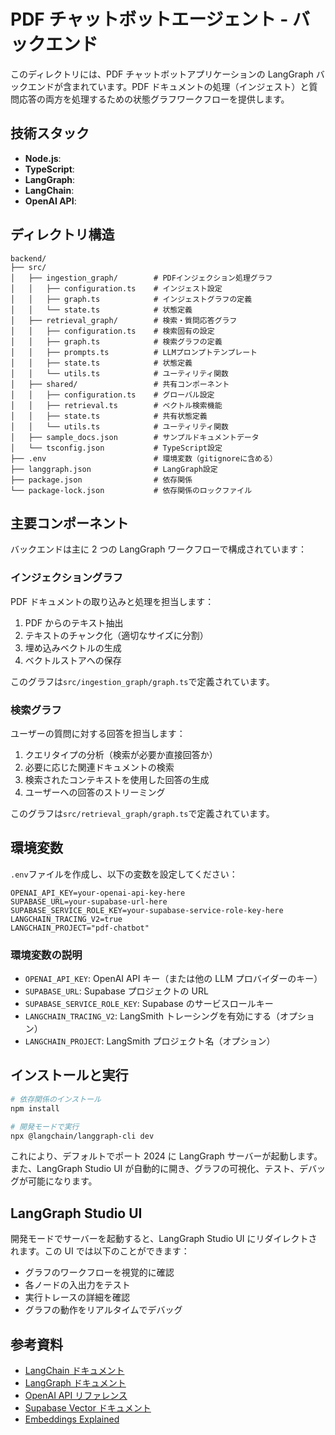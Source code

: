 # PDF チャットボットエージェント - バックエンド

このディレクトリには、PDF チャットボットアプリケーションの LangGraph バックエンドが含まれています。PDF ドキュメントの処理（インジェスト）と質問応答の両方を処理するための状態グラフワークフローを提供します。

## 技術スタック

- **Node.js**:
- **TypeScript**:
- **LangGraph**:
- **LangChain**:
- **OpenAI API**:

## ディレクトリ構造

```
backend/
├── src/
│   ├── ingestion_graph/        # PDFインジェクション処理グラフ
│   │   ├── configuration.ts    # インジェスト設定
│   │   ├── graph.ts            # インジェストグラフの定義
│   │   └── state.ts            # 状態定義
│   ├── retrieval_graph/        # 検索・質問応答グラフ
│   │   ├── configuration.ts    # 検索固有の設定
│   │   ├── graph.ts            # 検索グラフの定義
│   │   ├── prompts.ts          # LLMプロンプトテンプレート
│   │   ├── state.ts            # 状態定義
│   │   └── utils.ts            # ユーティリティ関数
│   ├── shared/                 # 共有コンポーネント
│   │   ├── configuration.ts    # グローバル設定
│   │   ├── retrieval.ts        # ベクトル検索機能
│   │   ├── state.ts            # 共有状態定義
│   │   └── utils.ts            # ユーティリティ関数
│   ├── sample_docs.json        # サンプルドキュメントデータ
│   └── tsconfig.json           # TypeScript設定
├── .env                        # 環境変数（gitignoreに含める）
├── langgraph.json              # LangGraph設定
├── package.json                # 依存関係
└── package-lock.json           # 依存関係のロックファイル
```

## 主要コンポーネント

バックエンドは主に 2 つの LangGraph ワークフローで構成されています：

### インジェクショングラフ

PDF ドキュメントの取り込みと処理を担当します：

1. PDF からのテキスト抽出
2. テキストのチャンク化（適切なサイズに分割）
3. 埋め込みベクトルの生成
4. ベクトルストアへの保存

このグラフは`src/ingestion_graph/graph.ts`で定義されています。

### 検索グラフ

ユーザーの質問に対する回答を担当します：

1. クエリタイプの分析（検索が必要か直接回答か）
2. 必要に応じた関連ドキュメントの検索
3. 検索されたコンテキストを使用した回答の生成
4. ユーザーへの回答のストリーミング

このグラフは`src/retrieval_graph/graph.ts`で定義されています。

## 環境変数

`.env`ファイルを作成し、以下の変数を設定してください：

```
OPENAI_API_KEY=your-openai-api-key-here
SUPABASE_URL=your-supabase-url-here
SUPABASE_SERVICE_ROLE_KEY=your-supabase-service-role-key-here
LANGCHAIN_TRACING_V2=true
LANGCHAIN_PROJECT="pdf-chatbot"
```

### 環境変数の説明

- `OPENAI_API_KEY`: OpenAI API キー（または他の LLM プロバイダーのキー）
- `SUPABASE_URL`: Supabase プロジェクトの URL
- `SUPABASE_SERVICE_ROLE_KEY`: Supabase のサービスロールキー
- `LANGCHAIN_TRACING_V2`: LangSmith トレーシングを有効にする（オプション）
- `LANGCHAIN_PROJECT`: LangSmith プロジェクト名（オプション）

## インストールと実行

```bash
# 依存関係のインストール
npm install

# 開発モードで実行
npx @langchain/langgraph-cli dev
```

これにより、デフォルトでポート 2024 に LangGraph サーバーが起動します。また、LangGraph Studio UI が自動的に開き、グラフの可視化、テスト、デバッグが可能になります。

## LangGraph Studio UI

開発モードでサーバーを起動すると、LangGraph Studio UI にリダイレクトされます。この UI では以下のことができます：

- グラフのワークフローを視覚的に確認
- 各ノードの入出力をテスト
- 実行トレースの詳細を確認
- グラフの動作をリアルタイムでデバッグ

## 参考資料

- [LangChain ドキュメント](https://js.langchain.com/docs/)
- [LangGraph ドキュメント](https://langchain-ai.github.io/langgraph/)
- [OpenAI API リファレンス](https://platform.openai.com/docs/api-reference)
- [Supabase Vector ドキュメント](https://supabase.com/docs/guides/ai/vector-columns)
- [Embeddings Explained](https://js.langchain.com/docs/modules/data_connection/embeddings/)
